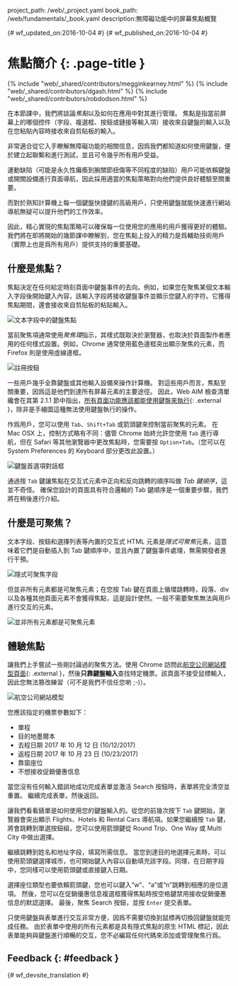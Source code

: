 project_path: /web/_project.yaml book_path: /web/fundamentals/_book.yaml description:無障礙功能中的屏幕焦點概覽

{# wf_updated_on:2016-10-04 #} {# wf_published_on:2016-10-04 #}

# 焦點簡介 {: .page-title }

{% include "web/_shared/contributors/megginkearney.html" %} {% include "web/_shared/contributors/dgash.html" %} {% include "web/_shared/contributors/robdodson.html" %}

在本節課中，我們將談論*焦點*以及如何在應用中對其進行管理。 焦點是指當前屏幕上的哪個控件（字段、複選框、按鈕或鏈接等輸入項）接收來自鍵盤的輸入以及在您粘貼內容時接收來自剪貼板的輸入。

非常適合從它入手瞭解無障礙功能的相關信息，因爲我們都知道如何使用鍵盤，便於建立起聯繫和進行測試，並且可令幾乎所有用戶受益。

運動缺陷（可能是永久性癱瘓到腕關節扭傷等不同程度的缺陷）用戶可能依賴鍵盤或開關設備進行頁面導航，因此採用適當的焦點策略對向他們提供良好體驗至關重要。

而對於熟知計算機上每一個鍵盤快捷鍵的高級用戶，只使用鍵盤就能快速進行網站導航無疑可以提升他們的工作效率。

因此，精心實現的焦點策略可以確保每一位使用您的應用的用戶獲得更好的體驗。 我們將在即將開始的幾節課中瞭解到，您在焦點上投入的精力是爲輔助技術用戶（實際上也是爲所有用戶）提供支持的重要基礎。

## 什麼是焦點？

焦點決定在任何給定時刻頁面中鍵盤事件的去向。例如，如果您在聚焦某個文本輸入字段後開始鍵入內容，該輸入字段將接收鍵盤事件並顯示您鍵入的字符。它獲得焦點期間，還會接收來自剪貼板的粘貼輸入。

![文本字段中的鍵盤焦點](imgs/keyboard-focus.png)

當前聚焦項通常使用*聚焦環*指示，其樣式既取決於瀏覽器，也取決於頁面製作者應用的任何樣式設置。例如，Chrome 通常使用藍色邊框突出顯示聚焦的元素，而 Firefox 則是使用虛線邊框。

![註冊按鈕](imgs/sign-up.png)

一些用戶幾乎全靠鍵盤或其他輸入設備來操作計算機。 對這些用戶而言，焦點至關重要，因爲這是他們到達所有屏幕元素的主要途徑。 因此，Web AIM 檢查清單纔會在其第 2.1.1 節中指出，[所有頁面功能應該都能使用鍵盤來執行](http://webaim.org/standards/wcag/checklist#sc2.1.1){: .external }，除非是手繪圖這種無法使用鍵盤執行的操作。

作爲用戶，您可以使用 `Tab`、`Shift+Tab` 或箭頭鍵來控制當前聚焦的元素。 在 Mac OSX 上，控制方式略有不同：儘管 Chrome 始終允許您使用 `Tab` 進行導航，但在 Safari 等其他瀏覽器中更改焦點時，您需要按 `Option+Tab`。（您可以在 System Preferences 的 Keyboard 部分更改此設置。）

![鍵盤首選項對話框](imgs/system-prefs2.png)

通過按 `Tab` 鍵讓焦點在交互式元素中正向和反向跳轉的順序叫做 *Tab 鍵順序*，這並不奇怪。 確保您設計的頁面具有符合邏輯的 Tab 鍵順序是一個重要步驟，我們將在稍後進行介紹。

## 什麼是可聚焦？

文本字段、按鈕和選擇列表等內置的交互式 HTML 元素是*隱式可聚焦*元素，這意味着它們是自動插入到 Tab 鍵順序中，並且內置了鍵盤事件處理，無需開發者進行干預。

![隱式可聚焦字段](imgs/implicitly-focused.png)

但並非所有元素都是可聚焦元素；在您按 Tab 鍵在頁面上循環跳轉時，段落、div 以及各種其他頁面元素不會獲得焦點，這是設計使然。一般不需要聚焦無法與用戶進行交互的元素。

![並非所有元素都是可聚焦元素](imgs/not-all-elements.png)

## 體驗焦點

讓我們上手嘗試一些剛討論過的聚焦方法。使用 Chrome 訪問此[航空公司網站模型頁面](http://udacity.github.io/ud891/lesson2-focus/01-basic-form/){: .external }，然後**只靠鍵盤輸入**查找特定機票。該頁面不接受鼠標輸入，因此您無法篡改練習（可不是我們不信任您喲 ;-)）。

![航空公司網站模型](imgs/airlinesite2.png)

您應該指定的機票參數如下：

- 單程
- 目的地墨爾本
- 去程日期 2017 年 10 月 12 日 (10/12/2017)
- 返程日期 2017 年 10 月 23 日 (10/23/2017)
- 靠窗座位
- 不想接收促銷優惠信息

當您沒有任何輸入錯誤地成功完成表單並激活 Search 按鈕時，表單將完全清空並重置。 繼續完成表單，然後返回。

讓我們看看錶單是如何使用您的鍵盤輸入的。從您的前幾次按下 `Tab` 鍵開始，瀏覽器會突出顯示 Flights、Hotels 和 Rental Cars 導航項。如果您繼續按 `Tab` 鍵，將會跳轉到單選按鈕組，您可以使用箭頭鍵從 Round Trip、One Way 或 Multi City 中做出選擇。

繼續跳轉到姓名和地址字段，填寫所需信息。 當您到達目的地選擇元素時，可以使用箭頭鍵選擇城市，也可開始鍵入內容以自動填充該字段。同理，在日期字段中，您同樣可以使用箭頭鍵或直接鍵入日期。

選擇座位類型也要依賴箭頭鍵，您也可以鍵入“w”、“a”或“n”跳轉到相應的座位選項。 然後，您可以在促銷優惠信息複選框獲得焦點時按空格鍵禁用接收促銷優惠信息的默認選擇。 最後，聚焦 Search 按鈕，並按 `Enter` 提交表單。

只使用鍵盤與表單進行交互非常方便，因爲不需要切換到鼠標再切換回鍵盤就能完成任務。 由於表單中使用的所有元素都是具有隱式焦點的原生 HTML 標記，因此表單能夠與鍵盤進行順暢的交互，您不必編寫任何代碼來添加或管理聚焦行爲。

## Feedback {: #feedback }

{# wf_devsite_translation #}